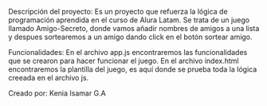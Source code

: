 Descripción del proyecto:
Es un proyecto que refuerza la lógica de programación aprendida en el curso de Alura Latam.
Se trata de un juego llamado Amigo-Secreto, donde vamos añadir nombres de amigos a una lista y despues sortearemos a un amigo dando click en el botón sortear amigo.

Funcionalidades: 
En el archivo app.js encontraremos las funcionalidades que se crearon para hacer funcionar el juego.
En el archivo index.html encontraremos la plantilla del juego, es aquí donde se prueba toda la lógica creeada en el archivo js. 

Creado por:
Kenia Isamar G.A
